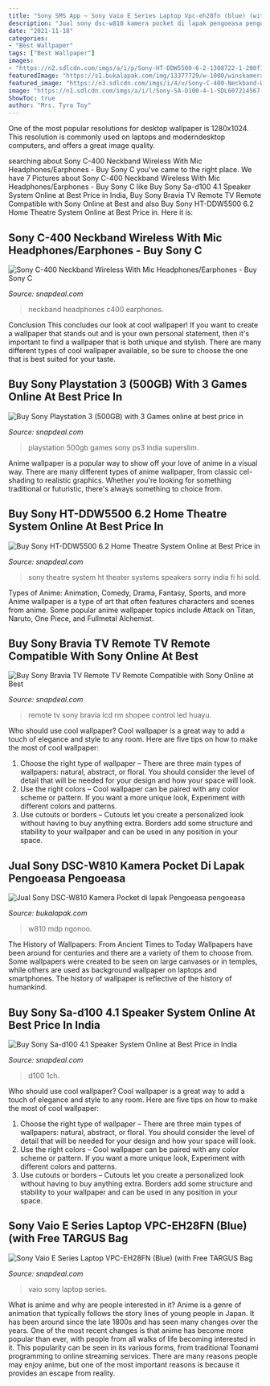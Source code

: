 ```yaml
---
title: "Sony SMS App ~ Sony Vaio E Series Laptop Vpc-eh28fn (blue) (with Free Targus Bag"
description: "Jual sony dsc-w810 kamera pocket di lapak pengoeasa pengoeasa"
date: "2021-11-18"
categories:
- "Best Wallpaper"
tags: ["Best Wallpaper"]
images:
- "https://n2.sdlcdn.com/imgs/a/i/p/Sony-HT-DDW5500-6-2-1308722-1-200f1.jpg"
featuredImage: "https://s1.bukalapak.com/img/13377729/w-1000/winskamera_sony-dsc-w810-ailver-kamera-pocket_full02.jpg"
featured_image: "https://n3.sdlcdn.com/imgs/i/4/v/Sony-C-400-Neckband-Wireless-SDL272488248-3-672e9.jpeg"
image: "https://n1.sdlcdn.com/imgs/a/i/l/Sony-SA-D100-4-1-SDL607214567-1-b1459.jpg"
ShowToc: true
author: "Mrs. Tyra Toy"
---
```



One of the most popular resolutions for desktop wallpaper is 1280x1024. This resolution is commonly used on laptops and moderndesktop computers, and offers a great image quality.

	

		
searching about Sony C-400 Neckband Wireless With Mic Headphones/Earphones - Buy Sony C you've came to the right place. We have 7 Pictures about Sony C-400 Neckband Wireless With Mic Headphones/Earphones - Buy Sony C like Buy Sony Sa-d100 4.1 Speaker System Online at Best Price in India, Buy Sony Bravia TV Remote TV Remote Compatible with Sony Online at Best and also Buy Sony HT-DDW5500 6.2 Home Theatre System Online at Best Price in. Here it is:
		
    
## Sony C-400 Neckband Wireless With Mic Headphones/Earphones - Buy Sony C

<img loading=lazy src="https://n3.sdlcdn.com/imgs/i/4/v/Sony-C-400-Neckband-Wireless-SDL272488248-3-672e9.jpeg" onerror="this.onerror=null;this.src='https://tse1.mm.bing.net/th?id=OIP.U_GZXphETwIkvJix_shVQgHaIq&amp;pid=15.1';" alt="Sony C-400 Neckband Wireless With Mic Headphones/Earphones - Buy Sony C">

_Source: snapdeal.com_

>neckband headphones c400 earphones. 

	

Conclusion
This concludes our look at cool wallpaper! If you want to create a wallpaper that stands out and is your own personal statement, then it's important to find a wallpaper that is both unique and stylish. There are many different types of cool wallpaper available, so be sure to choose the one that is best suited for your taste.

    
## Buy Sony Playstation 3 (500GB) With 3 Games Online At Best Price In

<img loading=lazy src="https://n1.sdlcdn.com/imgs/a/i/g/Sony-PlayStation-3-500GB-New-SDL306590488-1-a2e88.jpg" onerror="this.onerror=null;this.src='https://tse2.mm.bing.net/th?id=OIP.ChrOLf7mTAUu-EoflvX-VwHaIq&amp;pid=15.1';" alt="Buy Sony Playstation 3 (500GB) with 3 Games online at best price in">

_Source: snapdeal.com_

>playstation 500gb games sony ps3 india superslim. 

	

Anime wallpaper is a popular way to show off your love of anime in a visual way. There are many different types of anime wallpaper, from classic cel-shading to realistic graphics. Whether you're looking for something traditional or futuristic, there's always something to choice from.

    
## Buy Sony HT-DDW5500 6.2 Home Theatre System Online At Best Price In

<img loading=lazy src="https://n2.sdlcdn.com/imgs/a/i/p/Sony-HT-DDW5500-6-2-1308722-1-200f1.jpg" onerror="this.onerror=null;this.src='https://tse4.mm.bing.net/th?id=OIP.yxnUjXUkTV-TmrjTot7tNwHaIr&amp;pid=15.1';" alt="Buy Sony HT-DDW5500 6.2 Home Theatre System Online at Best Price in">

_Source: snapdeal.com_

>sony theatre system ht theater systems speakers sorry india fi hi sold. 

	

Types of Anime: Animation, Comedy, Drama, Fantasy, Sports, and more
Anime wallpaper is a type of art that often features characters and scenes from anime. Some popular anime wallpaper topics include Attack on Titan, Naruto, One Piece, and Fullmetal Alchemist.

    
## Buy Sony Bravia TV Remote TV Remote Compatible With Sony Online At Best

<img loading=lazy src="https://n4.sdlcdn.com/imgs/i/2/2/Sony-Bravia-TV-Remote-TV-SDL418302964-2-fd0ed.jpeg" onerror="this.onerror=null;this.src='https://tse3.mm.bing.net/th?id=OIP.Sc6bmUdVLCjFU_Nu823JbQHaIq&amp;pid=15.1';" alt="Buy Sony Bravia TV Remote TV Remote Compatible with Sony Online at Best">

_Source: snapdeal.com_

>remote tv sony bravia lcd rm shopee control led huayu. 

	

Who should use cool wallpaper?
Cool wallpaper is a great way to add a touch of elegance and style to any room. Here are five tips on how to make the most of cool wallpaper: 
1) Choose the right type of wallpaper – There are three main types of wallpapers: natural, abstract, or floral. You should consider the level of detail that will be needed for your design and how your space will look. 
2) Use the right colors – Cool wallpaper can be paired with any color scheme or pattern. If you want a more unique look, Experiment with different colors and patterns. 
3) Use cutouts or borders – Cutouts let you create a personalized look without having to buy anything extra. Borders add some structure and stability to your wallpaper and can be used in any position in your space.

    
## Jual Sony DSC-W810 Kamera Pocket Di Lapak Pengoeasa Pengoeasa

<img loading=lazy src="https://s1.bukalapak.com/img/13377729/w-1000/winskamera_sony-dsc-w810-ailver-kamera-pocket_full02.jpg" onerror="this.onerror=null;this.src='https://tse2.mm.bing.net/th?id=OIP.9FwXFJacuufBhzFRq-QVcAHaHa&amp;pid=15.1';" alt="Jual Sony DSC-W810 Kamera Pocket di lapak Pengoeasa pengoeasa">

_Source: bukalapak.com_

>w810 mdp ngonoo. 

	

The History of Wallpapers: From Ancient Times to Today
Wallpapers have been around for centuries and there are a variety of them to choose from. Some wallpapers were created to be seen on large canvases or in temples, while others are used as background wallpaper on laptops and smartphones. The history of wallpaper is reflective of the history of humankind.

    
## Buy Sony Sa-d100 4.1 Speaker System Online At Best Price In India

<img loading=lazy src="https://n1.sdlcdn.com/imgs/a/i/l/Sony-SA-D100-4-1-SDL607214567-1-b1459.jpg" onerror="this.onerror=null;this.src='https://tse2.mm.bing.net/th?id=OIP._x6OHONj-NXd0PR6KppWAQHaIq&amp;pid=15.1';" alt="Buy Sony Sa-d100 4.1 Speaker System Online at Best Price in India">

_Source: snapdeal.com_

>d100 1ch. 

	

Who should use cool wallpaper?
Cool wallpaper is a great way to add a touch of elegance and style to any room. Here are five tips on how to make the most of cool wallpaper: 
1) Choose the right type of wallpaper – There are three main types of wallpapers: natural, abstract, or floral. You should consider the level of detail that will be needed for your design and how your space will look. 
2) Use the right colors – Cool wallpaper can be paired with any color scheme or pattern. If you want a more unique look, Experiment with different colors and patterns. 
3) Use cutouts or borders – Cutouts let you create a personalized look without having to buy anything extra. Borders add some structure and stability to your wallpaper and can be used in any position in your space.

    
## Sony Vaio E Series Laptop VPC-EH28FN (Blue) (with Free TARGUS Bag

<img loading=lazy src="https://n1.sdlcdn.com/imgs/a/j/z/Sony-Vaio-E-Series-Laptop-1073485-6-3a0f5.jpg" onerror="this.onerror=null;this.src='https://tse4.mm.bing.net/th?id=OIP.GIupT1_fPrRZmJQ6kHzxNQHaIr&amp;pid=15.1';" alt="Sony Vaio E Series Laptop VPC-EH28FN (Blue) (with Free TARGUS Bag">

_Source: snapdeal.com_

>vaio sony laptop series. 

	

What is anime and why are people interested in it?
Anime is a genre of animation that typically follows the story lines of young people in Japan. It has been around since the late 1800s and has seen many changes over the years. One of the most recent changes is that anime has become more popular than ever, with people from all walks of life becoming interested in it. This popularity can be seen in its various forms, from traditional Toonami programming to online streaming services. There are many reasons people may enjoy anime, but one of the most important reasons is because it provides an escape from reality.

